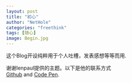 ```yaml
---
layout: post
title: "初心"
author: "NetHole"
categories: "freethink"
tags: [随心]
image: Begin.jpg
---
```


这个Blog开设纯粹用于个人吐槽，发表感想等等而用.  

谢谢lenpaul提供的主题。以下是他的联系方式  
<a href="http://github.com/lenpaul" target="_blank">Github</a> and <a href="https://codepen.io/lenpaul" target="_blank">Code Pen</a>.

